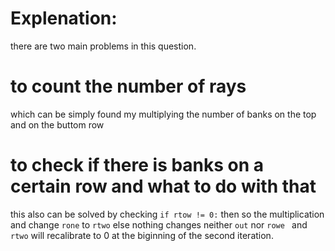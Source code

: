 # Explenation:
there are two main problems in this question.
# to count the number of rays
  which can be simply found my multiplying the number of banks on the top and on the buttom row
# to check if there is banks on a certain row and what to do with that
this also can be solved by checking `if rtow != 0:` then so the multiplication and change `rone` to `rtwo` else nothing changes neither `out` nor `rowe ` and `rtwo` will recalibrate to 0 at the biginning of the second iteration. 
